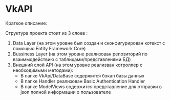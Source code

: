# VkAPI

Краткое описание:

Структура проекта стоит из 3 слоев :
1) Data Layer (на этом уровне был создан и сконфигурирован котекст с помощью Entity Framework Core)
2) Bussiness Layer (на этом уровне реализован репозиторий по взаиммодействию с таблицами/представленями БД)
3) Внешний слой API (на этом уровне реализван котроллер с необходимыми методами):
    - В папке VkApi/DataBase содержится бэкап базы данных
    - В папке Handler реализован Basic Authentication Handler
    - В папке ModelViews содержится представление для отправки в json полной информации о пользователе 
